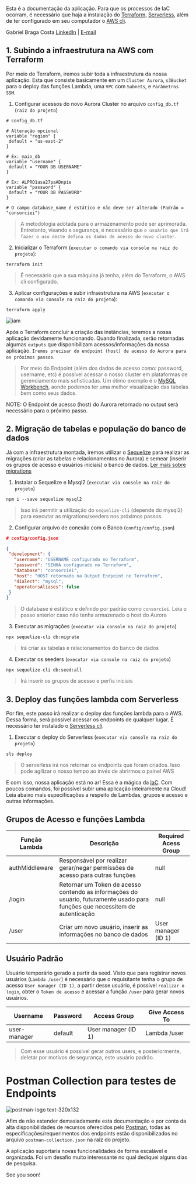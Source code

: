 
Esta é a documentação da aplicação. Para que os processos de IaC ocorram, é necessário que haja a instalação do [Terraform](https://learn.hashicorp.com/terraform/getting-started/install.html), [Serverless](https://github.com/serverless/serverless), além de ter configurado em seu computador o [AWS cli](https://docs.aws.amazon.com/pt_br/cli/latest/userguide/cli-chap-install.html). 

Gabriel Braga Costa
[LinkedIn](https://learn.hashicorp.com/terraform/getting-started/install.html) | [E-mail](mailto:gabriel.bragavera@gmail.com)

## 1. Subindo a infraestrutura na AWS com Terraform
 Por meio do Terraform, iremos subir toda a infraestrutura da nossa aplicação. Esta que consiste basicamente em um `Cluster Aurora`, 
 `s3Bucket` para o deploy das funções Lambda, uma `VPC` com `Subnets`, e `Parâmetros SSM`.
 
 1) Configurar acessos do novo Aurora Cluster no arquivo `config_db.tf` (`raiz do projeto`)
 ```HCL
 # config_db.tf
 
 # Alteração opcional
variable "region" {
  default = "us-east-2"
}
 
 # Ex: main_db 
variable "username" {
  default = "YOUR DB USERNAME"
}

# Ex: ALPRO1asa27paADnpie
variable "password" {
  default = "YOUR DB PASSWORD"
}

# O campo database_name é estático e não deve ser alterado (Padrão = "consorciei")

```
 > A metodologia adotada para o armazenamento pode ser aprimorada. Entretanto, visando a segurança, é necessário que `o usuário que irá
 fazer o uso deste defina os dados de acesso do novo cluster`.
 
 
 2) Inicializar o Terraform (`executar o comando via console na raiz do projeto`):
 
 ```console
terraform init
```
> É necessário que a sua máquina já tenha, além do Terraform, o AWS cli configurado.

3) Aplicar configurações e subir infraestrutura na AWS (`executar o comando via console na raiz do projeto`):
 ```console
terraform apply
```

![iam](https://i.imgur.com/uAlyutl.png)

Após o Terraform concluir a criação das instâncias, teremos a nossa aplicação devidamente funcionando. Quando finalizada, 
serão retornadas algumas `outputs` que disponibilizam acessos/informações da nossa aplicação. `Iremos precisar do endpoint (host) de acesso do Aurora para os próximos passos`.
> Por meio do Endpoint (além dos dados de acesso como: password, username, etc) é possível acessar o nosso cluster em plataformas de gerenciamento mais sofisticadas. 
Um ótimo exemplo é o [MySQL Workbench](https://www.mysql.com/products/workbench/), aonde podemos ter uma melhor visualização das tabelas bem como seus dados.

NOTE: O Endpoint de acesso (host) do Aurora retornado no output será necessário para o próximo passo.


## 2. Migração de tabelas e população do banco de dados
Já com a infraestrutura montada, iremos utilizar o [Sequelize](https://sequelize.org) para realizar as migrações (criar as tabelas e relacionamentos no Aurora) e semear (inserir os grupos de acesso e usuários iniciais) o banco de dados. [Ler mais sobre migrations](https://sequelize.org/master/manual/migrations.html)

1) Instalar o Sequelize e Mysql2 (`executar via console na raiz do projeto`)
 ```console
npm i --save sequelize mysql2
```
> Isso irá permitir a utilização do `sequelize-cli` (depende do mysql2) para executar as migrations/seeders nos próximos passos.

2) Configurar arquivo de conexão com o Banco (`config/config.json`)
 ```JSON
 # config/config.json
 
 {
  "development": {
    "username": "USERNAME configurado no Terraform",
    "password": "SENHA configurado no Terraform",
    "database": "consorciei", 
    "host": "HOST retornado na Output Endpoint no Terraform",
    "dialect": "mysql",
    "operatorsAliases": false
  }
}

```
> O database é estático e definido por padrão como `consorciei`. Leia o passo anterior caso não tenha armazenado o host do Aurora

3) Executar as migrações (`executar via console na raiz do projeto`)
 ```console
npx sequelize-cli db:migrate
```
> Irá criar as tabelas e relacionamentos do banco de dados

4) Executar os seeders (`executar via console na raiz do projeto`)
 ```console
npx sequelize-cli db:seed:all
```
> Irá inserir os grupos de acesso e perfis iniciais

## 3. Deploy das funções lambda com Serverless
Por fim, este passo irá realizar o deploy das funções lambda para o AWS. Dessa forma, será possível acessar os endpoints de qualquer lugar. É necessário ter instalado o [Serverless cli](https://github.com/serverless/serverless).

1) Executar o deploy do Serverless (`executar via console na raiz do projeto`)
 ```console
sls deploy
```
> O serverless irá nos retornar os endpoints que foram criados. Isso pode agilizar o nosso tempo ao invés de abrirmos o painel AWS

E com isso, nossa aplicação está no ar! Essa é a mágica da [IaC](https://danieldonda.com/2018/04/17/infra-as-code-iac/). Com poucos comandos, foi possível subir uma aplicação inteiramente na Cloud! Leia abaixo mais especificações a respeito de Lambdas, grupos e acesso e outras informações.

## Grupos de Acesso e funções Lambda

| Função Lambda | Descrição | Required Acess Group |
| --- | --- | --- | 
| authMiddleware | Responsável por realizar gerar/negar permissões de acesso para outras funções | null
| /login | Retornar um Token de acesso contendo as informações do usuário, futuramente usado para funções que necessitem de autenticação | null
| /user | Criar um novo usuário, inserir as informações no banco de dados | User manager (ID 1)

## Usuário Padrão
Usuário temporário gerado a partir da seed. Visto que para registrar novos usuários (`Lambda /user`) é necessário que o requisitante tenha o grupo de acesso `User manager (ID 1)`, a partir desse usuário, é possível `realizar o login`, obter o `Token de acesso` e acessar a função `/user` para gerar novos usuários.

| Username | Password | Access Group | Give Access To
| --- | --- | --- | -- |
| user-manager | default | User manager (ID 1) | Lambda /user
> Com esse usuário é possível gerar outros users, e posteriormente, deletar por motivos de segurança, este usuário padrão.

# Postman Collection para testes de Endpoints
![postman-logo text-320x132](https://user-images.githubusercontent.com/4249709/29496848-63ad446c-85b1-11e7-904e-a4ddad25e9db.png)

Afim de não estender demasiadamente esta documentação e por conta da alta disponibilidades de recursos oferecidos pelo [Postman](https://www.postman.com), todas as especificações/requerimentos dos endpoints estão disponibilizados no arquivo `postman-collection.json` na raiz do projeto.

A aplicação suportaria novas funcionalidades de forma escalável e organizada. Foi um desafio muito interessante no qual dediquei alguns dias de pesquisa.

See you soon!
